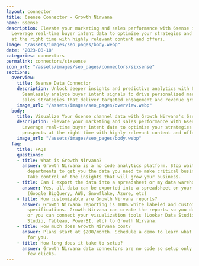 ```yaml
---
layout: connector
title: 6sense Connector - Growth Nirvana
name: 6sense
description: Elevate your marketing and sales performance with 6sense integration.
  Leverage real-time buyer intent data to optimize your strategies and engage prospects
  at the right time with highly relevant content and offers.
image: "/assets/images/seo_pages/body.webp"
date: '2023-08-18'
categories: connectors
permalink: connectors/sixsense
icon_url: "/assets/images/seo_pages/connectors/sixsense"
sections:
  overview:
    title: 6sense Data Connector
    description: Unlock deeper insights and predictive analytics with 6sense integration.
      Seamlessly analyze buyer intent signals to drive personalized marketing and
      sales strategies that deliver targeted engagement and revenue growth.
    image_url: "/assets/images/seo_pages/overview.webp"
  body:
    title: Visualize Your 6sense channel data with Growth Nirvana's 6sense Connector
    description: Elevate your marketing and sales performance with 6sense integration.
      Leverage real-time buyer intent data to optimize your strategies and engage
      prospects at the right time with highly relevant content and offers.
    image_url: "/assets/images/seo_pages/body.webp"
  faq:
    title: FAQs
    questions:
    - title: What is Growth Nirvana?
      answer: Growth Nirvana is a no code analytics platform. Stop waiting for other
        departments to get you the data you need to make critical business decisions.
        Take control of the insights that will grow your business.
    - title: Can I export the data into a spreadsheet or my data warehouse?
      answer: Yes, all data can be exported into a spreadsheet or your data warehouse
        (Google BigQuery, AWS, Snowflake, Azure, etc)
    - title: How customizable are Growth Nirvana reports?
      answer: Growth Nirvana reporting is 100% white labeled and customized to your
        specifications. Growth Nirvana can create the reports so you don’t have to
        or you can connect your visualization tools (Looker Data Studio/Google Data
        Studio, Tableau, PowerBI, etc) to Growth Nirvana.
    - title: How much does Growth Nirvana cost?
      answer: Plans start at $200/month. Schedule a demo to learn what plan is best
        for you.
    - title: How long does it take to setup?
      answer: Growth Nirvana data connectors are no code so setup only requires a
        few clicks.
---
```

